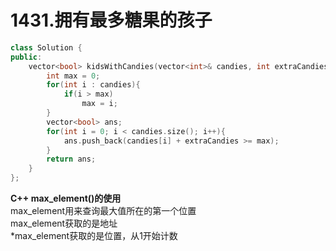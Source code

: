 # 1431.拥有最多糖果的孩子
```c++ {.line-numbers}
class Solution {
public:
    vector<bool> kidsWithCandies(vector<int>& candies, int extraCandies) {
        int max = 0;
        for(int i : candies){
            if(i > max)
                max = i;
        }
        vector<bool> ans;
        for(int i = 0; i < candies.size(); i++){
            ans.push_back(candies[i] + extraCandies >= max);
        }
        return ans;
    }
};
```
**C++ max_element()的使用**   
max_element用来查询最大值所在的第一个位置   
max_element获取的是地址   
*max_element获取的是位置，从1开始计数   
